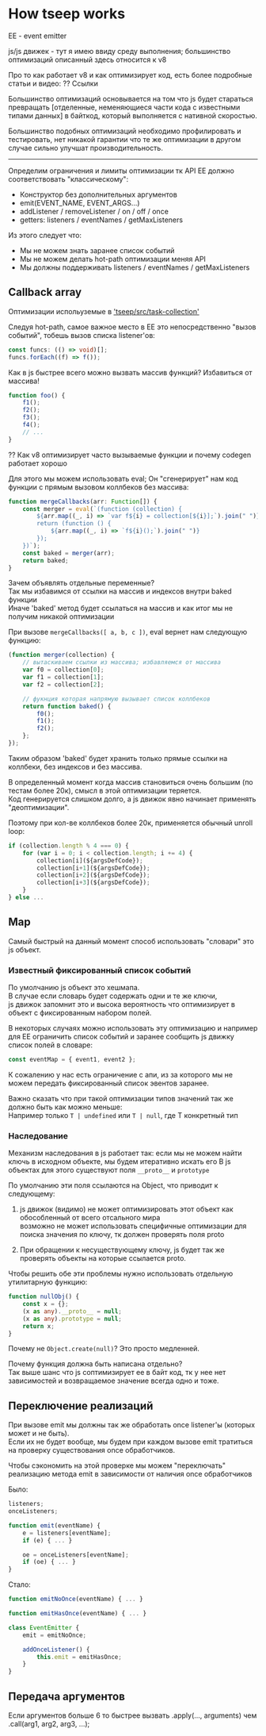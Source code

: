 # How tseep works

EE - event emitter

js/js движек - тут я имею ввиду среду выполнения; большинство оптимизаций описанный здесь относится к v8

Про то как работает v8 и как оптимизирует код, есть более подробные статьи и видео:
?? Ссылки

Большинство оптимизаций основывается на том что js будет стараться превращать [отделенные, неменяющиеся части кода с известными типами данных] в байткод, который выполняется с нативной скоростью.

Большинство подобных оптимизаций необходимо профилировать и тестировать, нет никакой гарантии что те же оптимизации в другом случае сильно улучшат производительность.

---

Определим ограничения и лимиты оптимизации тк API EE должно соответствовать "классическому":

-   Конструктор без дополнительных аргументов
-   emit(EVENT_NAME, EVENT_ARGS...)
-   addListener / removeListener / on / off / once
-   getters: listeners / eventNames / getMaxListeners

Из этого следует что:

-   Мы не можем знать заранее список событий
-   Мы не можем делать hot-path оптимизации меняя API
-   Мы должны поддерживать listeners / eventNames / getMaxListeners

## Callback array

Оптимизации испольуземые в ['tseep/src/task-collection'](./src/task-collection)

Следуя hot-path, самое важное место в EE это непосредственно "вызов событий", тобешь вызов списка listener'ов:

```ts
const funcs: (() => void)[];
funcs.forEach((f) => f());
```

Как в js быстрее всего можно вызвать массив функций? Избавиться от массива!

```ts
function foo() {
    f1();
    f2();
    f3();
    f4();
    // ...
}
```

?? Как v8 оптимизирует часто вызываемые функции и почему codegen работает хорошо

Для этого мы можем использовать eval; Он "сгенерирует" нам код функции с прямым вызовом коллбеков без массива:

```ts
function mergeCallbacks(arr: Function[]) {
    const merger = eval(`(function (collection) {
        ${arr.map((_, i) => `var f${i} = collection[${i}];`).join(" ")}
        return (function () {
            ${arr.map((_, i) => `f${i}();`).join(" ")}
        });
    })`);
    const baked = merger(arr);
    return baked;
}
```

Зачем объявлять отдельные переменные?  
Так мы избавимся от ссылки на массив и индексов внутри baked функции  
Иначе 'baked' метод будет ссылаться на массив и как итог мы не получим никакой оптимизации

При вызове `mergeCallbacks([ a, b, c ])`, eval вернет нам следующую функцию:

```js
(function merger(collection) {
    // вытаскиваем ссылки из массива; избавляемся от массива
    var f0 = collection[0];
    var f1 = collection[1];
    var f2 = collection[2];

    // фукнция которая напрямую вызывает список коллбеков
    return function baked() {
        f0();
        f1();
        f2();
    };
});
```

Таким образом 'baked' будет хранить только прямые ссылки на коллбеки, без индексов и без массива.

В определенный момент когда массив становиться очень большим (по тестам более 20к), смысл в этой оптимизации теряется.  
Код генерируется слишком долго, а js движок явно начинает применять "деоптимизации".

Поэтому при кол-ве коллбеков более 20к, применяется обычный unroll loop:

```js
if (collection.length % 4 === 0) {
    for (var i = 0; i < collection.length; i += 4) {
        collection[i](${argsDefCode});
        collection[i+1](${argsDefCode});
        collection[i+2](${argsDefCode});
        collection[i+3](${argsDefCode});
    }
} else ...
```

## Map

Самый быстрый на данный момент способ использовать "словари" это js объект.

### Известный фиксированный список событий

По умолчанию js объект это хешмапа.  
В случае если словарь будет содержать одни и те же ключи,  
js движок запомнит это и высока вероятность что оптимизирует в объект с фиксированным набором полей.

В некоторых случаях можно использовать эту оптимизацию и например для EE ограничить список событий и заранее сообщить js движку список полей в словаре:

```js
const eventMap = { event1, event2 };
```

К сожалению у нас есть ограничение с апи, из за которого мы не можем передать фиксированный список эвентов заранее.

Важно сказать что при такой оптимизации типов значений так же должно быть как можно меньше:  
Например только `T | undefined` или `T | null`, где T конкретный тип

### Наследование

Механизм наследования в js работает так: если мы не можем найти ключь в исходном объекте, мы будем итеративно искать его
В js объектах для этого существуют поля `__proto__` и `prototype`

По умолчанию эти поля ссылаются на Object, что приводит к следующему:

1. js движок (видимо) не может оптимизировать этот объект как обособленный от всего отсального мира  
   возможно не может использовать специфичные оптимизации для поиска значения по ключу, тк должен проверять поля proto

2. При обращении к несуществующему ключу, js будет так же проверять объекты на которые ссылается proto.

Чтобы решить обе эти проблемы нужно использовать отдельную утилитарную функцию:

```ts
function nullObj() {
    const x = {};
    (x as any).__proto__ = null;
    (x as any).prototype = null;
    return x;
}
```

Почему не `Object.create(null)`? Это просто медленней.

Почему функция должна быть написана отдельно?  
Так выше шанс что js соптимизирует ее в байт код, тк у нее нет зависимостей и возвращаемое значение всегда одно и тоже.

## Переключение реализаций

При вызове emit мы должны так же обработать once listener'ы (которых может и не быть).  
Если их не будет вообще, мы будем при каждом вызове emit тратиться на проверку существования once обработчиков.

Чтобы сэкономить на этой проверке мы можем "переключать" реализацию метода emit в зависимости от наличия once обработчиков

Было:

```js
listeners;
onceListeners;

function emit(eventName) {
    e = listeners[eventName];
    if (e) { ... }

    oe = onceListeners[eventName];
    if (oe) { ... }
}
```

Стало:

```js
function emitNoOnce(eventName) { ... }

function emitHasOnce(eventName) { ... }

class EventEmitter {
    emit = emitNoOnce;

    addOnceListener() {
        this.emit = emitHasOnce;
    }
}
```

## Передача аргументов

Если аргументов больше 6 то быстрее вызвать .apply(..., arguments) чем .call(arg1, arg2, arg3, ...);
